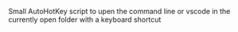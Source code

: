 Small AutoHotKey script to upen the command line or vscode in the currently open folder with a keyboard shortcut
